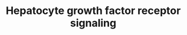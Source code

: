 ---
annotations:
- type: Cell Type Ontology
  value: hepatocyte
- type: Pathway Ontology
  value: Rho/Rac/Cdc42 mediated signaling pathway
- type: Pathway Ontology
  value: scatter factor/hepatocyte growth factor signaling pathway
authors:
- MaintBot
- Mkutmon
- Eweitz
- DeSl
description: 'Signaling pathway of the Hepatocyte Growth Factor Receptor (Homo sapiens)
  also know as C-Met. The C-Met activation results in the stimulation of a variety
  of intracellular signalling pathways, which regulate several processes such as:
  motility, migration, proliferation and invasion.'
last-edited: 2021-06-01
organisms:
- Bos taurus
redirect_from:
- /index.php/Pathway:WP1046
- /instance/WP1046
schema-jsonld:
- '@context': https://schema.org/
  '@id': https://wikipathways.github.io/pathways/WP1046.html
  '@type': Dataset
  creator:
    '@type': Organization
    name: WikiPathways
  description: 'Signaling pathway of the Hepatocyte Growth Factor Receptor (Homo sapiens)
    also know as C-Met. The C-Met activation results in the stimulation of a variety
    of intracellular signalling pathways, which regulate several processes such as:
    motility, migration, proliferation and invasion.'
  keywords:
  - MAPK8
  - PTK2B
  - GAB1
  - PTEN
  - JUN
  - GRB2
  - FOS
  - STAT3
  - SRC
  - HRAS
  - RAF1
  - MAP4K1
  - MAP2K1
  - HGF
  - RAPGEF1
  - ITGA1
  - MAPK1
  - DOCK1
  - CRKL
  - SOS1
  - ELK1
  - PXN
  - PAK1
  - C-MET
  - MAPK3
  - PTK2
  - RASA1
  - RAP1A
  - PIK3CA
  - CRK
  - ITGB1
  - RAP1B
  - PTPN11
  - MAP2K2
  license: CC0
  name: Hepatocyte growth factor receptor signaling
seo: CreativeWork
title: Hepatocyte growth factor receptor signaling
wpid: WP1046
---